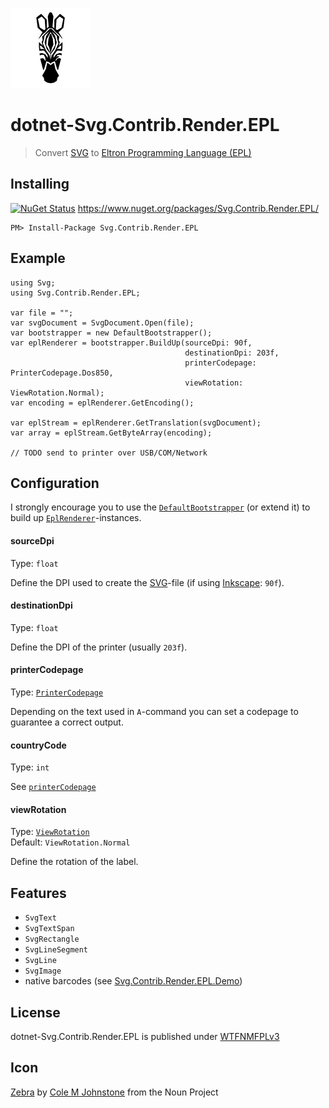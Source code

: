 ![Icon](assets/icon.png)

# dotnet-Svg.Contrib.Render.EPL
> Convert [SVG](https://en.wikipedia.org/wiki/Scalable_Vector_Graphics) to [Eltron Programming Language (EPL)](https://en.wikipedia.org/wiki/Eltron_Programming_Language)

## Installing

[![NuGet Status](http://img.shields.io/nuget/v/Svg.Contrib.Render.EPL.svg?style=flat)](https://www.nuget.org/packages/Svg.Contrib.Render.EPL/) https://www.nuget.org/packages/Svg.Contrib.Render.EPL/

    PM> Install-Package Svg.Contrib.Render.EPL

## Example

```
using Svg;
using Svg.Contrib.Render.EPL;

var file = "";
var svgDocument = SvgDocument.Open(file);
var bootstrapper = new DefaultBootstrapper();
var eplRenderer = bootstrapper.BuildUp(sourceDpi: 90f,
                                       destinationDpi: 203f,
                                       printerCodepage: PrinterCodepage.Dos850,
                                       viewRotation: ViewRotation.Normal);
var encoding = eplRenderer.GetEncoding();

var eplStream = eplRenderer.GetTranslation(svgDocument);
var array = eplStream.GetByteArray(encoding);

// TODO send to printer over USB/COM/Network
```

## Configuration

I strongly encourage you to use the [`DefaultBootstrapper`](DefaultBootstrapper.cs) (or extend it) to build up [`EplRenderer`](EplRenderer.cs)-instances.

#### sourceDpi
Type: `float`

Define the DPI used to create the [SVG](https://en.wikipedia.org/wiki/Scalable_Vector_Graphics)-file (if using [Inkscape](https://inkscape.org): `90f`).

#### destinationDpi
Type: `float`

Define the DPI of the printer (usually `203f`).

#### printerCodepage
Type: [`PrinterCodepage`](Enums.cs#L6)

Depending on the text used in `A`-command you can set a codepage to guarantee a correct output.

#### countryCode
Type: `int`

See [`printerCodepage`](#printercodepage)

#### viewRotation
Type: [`ViewRotation`](../Svg.Contrib.Render/Enums.cs#L6)  
Default: `ViewRotation.Normal`

Define the rotation of the label.


## Features

- `SvgText`
- `SvgTextSpan`
- `SvgRectangle`
- `SvgLineSegment`
- `SvgLine`
- `SvgImage`
- native barcodes (see [Svg.Contrib.Render.EPL.Demo](../Svg.Contrib.Render.EPL.Demo))

## License

dotnet-Svg.Contrib.Render.EPL is published under [WTFNMFPLv3](https://github.com/dittodhole/WTFNMFPLv3)

## Icon

[Zebra](https://thenounproject.com/term/zebra/201040/) by [Cole M Johnstone](https://thenounproject.com/colemjohnstone) from the Noun Project
